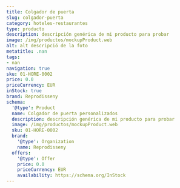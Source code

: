 ```yaml
---
title: Colgador de puerta
slug: colgador-puerta
category: hoteles-restaurantes
type: producto
description: descripción genérica de mi producto para probar
image: /img/productos/mockupProduct.web
alt: alt descripció de la foto
metatitle: .nan
tags:
- nan
navigation: true
sku: 01-HORE-0002
price: 0.0
priceCurrency: EUR
inStock: true
brand: Reprodisseny
schema:
  '@type': Product
  name: Colgador de puerta personalizados
  description: descripción genérica de mi producto para probar
  image: /img/productos/mockupProduct.web
  sku: 01-HORE-0002
  brand:
    '@type': Organization
    name: Reprodisseny
  offers:
    '@type': Offer
    price: 0.0
    priceCurrency: EUR
    availability: https://schema.org/InStock
---
```


